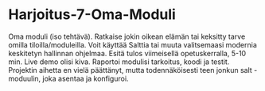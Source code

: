 # Harjoitus-7-Oma-Moduli
Oma moduli (iso tehtävä). Ratkaise jokin oikean elämän tai keksitty tarve omilla tiloilla/moduleilla. Voit käyttää Salttia tai muuta valitsemaasi modernia keskitetyn hallinnan ohjelmaa. Esitä tulos viimeisellä opetuskerralla, 5-10 min. Live demo olisi kiva. Raportoi modulisi tarkoitus, koodi ja testit.
Projektin aihetta en vielä päättänyt, mutta todennäköisesti teen jonkun salt -moduulin, joka asentaa ja konfiguroi.
